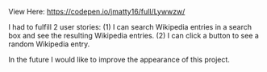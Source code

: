 View Here: https://codepen.io/jmatty16/full/Lywwzw/

I had to fulfill 2 user stories:
(1) I can search Wikipedia entries in a search box and see the resulting Wikipedia entries.
(2) I can click a button to see a random Wikipedia entry.

In the future I would like to improve the appearance of this project. 

